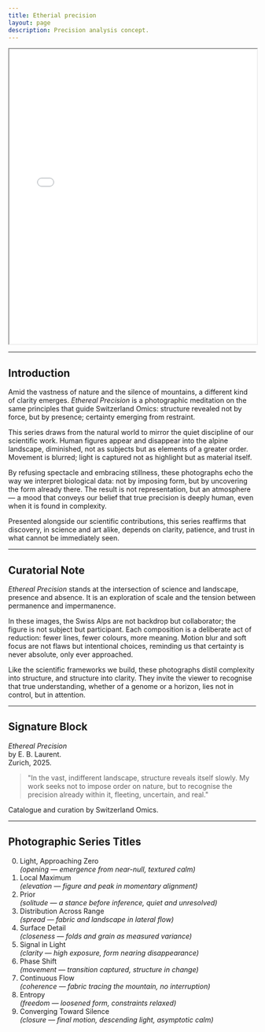 ```yaml
---
title: Etherial precision
layout: page
description: Precision analysis concept.
---
```


<!-- permalink: "/etherial_precision/" -->

<iframe src="{{ '/assets/release/release_1.pdf' | relative_url }}" width="100%" height="600px">
</iframe>

---

## Introduction

Amid the vastness of nature and the silence of mountains, a different kind of clarity emerges. *Ethereal Precision* is a photographic meditation on the same principles that guide Switzerland Omics: structure revealed not by force, but by presence; certainty emerging from restraint.

This series draws from the natural world to mirror the quiet discipline of our scientific work. Human figures appear and disappear into the alpine landscape, diminished, not as subjects but as elements of a greater order. Movement is blurred; light is captured not as highlight but as material itself.

By refusing spectacle and embracing stillness, these photographs echo the way we interpret biological data: not by imposing form, but by uncovering the form already there. The result is not representation, but an atmosphere — a mood that conveys our belief that true precision is deeply human, even when it is found in complexity.

Presented alongside our scientific contributions, this series reaffirms that discovery, in science and art alike, depends on clarity, patience, and trust in what cannot be immediately seen.

---

## Curatorial Note

*Ethereal Precision* stands at the intersection of science and landscape, presence and absence. It is an exploration of scale and the tension between permanence and impermanence.

In these images, the Swiss Alps are not backdrop but collaborator; the figure is not subject but participant. Each composition is a deliberate act of reduction: fewer lines, fewer colours, more meaning. Motion blur and soft focus are not flaws but intentional choices, reminding us that certainty is never absolute, only ever approached.

Like the scientific frameworks we build, these photographs distil complexity into structure, and structure into clarity. They invite the viewer to recognise that true understanding, whether of a genome or a horizon, lies not in control, but in attention.

---

## Signature Block

*Ethereal Precision*  
by E. B. Laurent.  
Zurich, 2025.

> "In the vast, indifferent landscape, structure reveals itself slowly. My work seeks not to impose order on nature, but to recognise the precision already within it, fleeting, uncertain, and real."

Catalogue and curation by Switzerland Omics.

---

## Photographic Series Titles

0. Light, Approaching Zero  
   *(opening — emergence from near-null, textured calm)*
1. Local Maximum  
   *(elevation — figure and peak in momentary alignment)*
2. Prior  
   *(solitude — a stance before inference, quiet and unresolved)*
3. Distribution Across Range  
   *(spread — fabric and landscape in lateral flow)*
4. Surface Detail  
   *(closeness — folds and grain as measured variance)*
5. Signal in Light  
   *(clarity — high exposure, form nearing disappearance)*
6. Phase Shift  
   *(movement — transition captured, structure in change)*
7. Continuous Flow  
   *(coherence — fabric tracing the mountain, no interruption)*
8. Entropy  
   *(freedom — loosened form, constraints relaxed)*
9. Converging Toward Silence  
   *(closure — final motion, descending light, asymptotic calm)*
